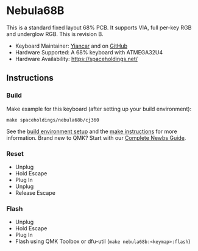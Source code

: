 # Nebula68B

This is a standard fixed layout 68% PCB. It supports VIA, full per-key RGB and underglow RGB. This is revision B.

* Keyboard Maintainer: [Yiancar](http://yiancar-designs.com/) and on [GitHub](https://github.com/yiancar)
* Hardware Supported: A 68% keyboard with ATMEGA32U4
* Hardware Availability: https://spaceholdings.net/

## Instructions

### Build

Make example for this keyboard (after setting up your build environment):

    make spaceholdings/nebula68b/cj360


See the [build environment setup](https://docs.qmk.fm/#/getting_started_build_tools) and the [make instructions](https://docs.qmk.fm/#/getting_started_make_guide) for more information. Brand new to QMK? Start with our [Complete Newbs Guide](https://docs.qmk.fm/#/newbs).

### Reset

- Unplug
- Hold Escape
- Plug In
- Unplug
- Release Escape

### Flash

- Unplug
- Hold Escape
- Plug In
- Flash using QMK Toolbox or dfu-util (`make nebula68b:<keymap>:flash`)
